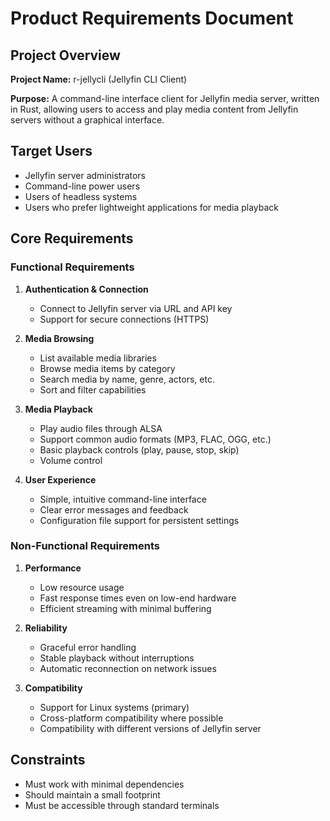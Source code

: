 # Product Requirements Document

## Project Overview

**Project Name:** r-jellycli (Jellyfin CLI Client)

**Purpose:** A command-line interface client for Jellyfin media server, written in Rust, allowing users to access and play media content from Jellyfin servers without a graphical interface.

## Target Users

- Jellyfin server administrators
- Command-line power users
- Users of headless systems
- Users who prefer lightweight applications for media playback

## Core Requirements

### Functional Requirements

1. **Authentication & Connection**
   - Connect to Jellyfin server via URL and API key
   - Support for secure connections (HTTPS)

2. **Media Browsing**
   - List available media libraries
   - Browse media items by category
   - Search media by name, genre, actors, etc.
   - Sort and filter capabilities

3. **Media Playback**
   - Play audio files through ALSA
   - Support common audio formats (MP3, FLAC, OGG, etc.)
   - Basic playback controls (play, pause, stop, skip)
   - Volume control

4. **User Experience**
   - Simple, intuitive command-line interface
   - Clear error messages and feedback
   - Configuration file support for persistent settings

### Non-Functional Requirements

1. **Performance**
   - Low resource usage
   - Fast response times even on low-end hardware
   - Efficient streaming with minimal buffering

2. **Reliability**
   - Graceful error handling
   - Stable playback without interruptions
   - Automatic reconnection on network issues

3. **Compatibility**
   - Support for Linux systems (primary)
   - Cross-platform compatibility where possible
   - Compatibility with different versions of Jellyfin server

## Constraints

- Must work with minimal dependencies
- Should maintain a small footprint
- Must be accessible through standard terminals
